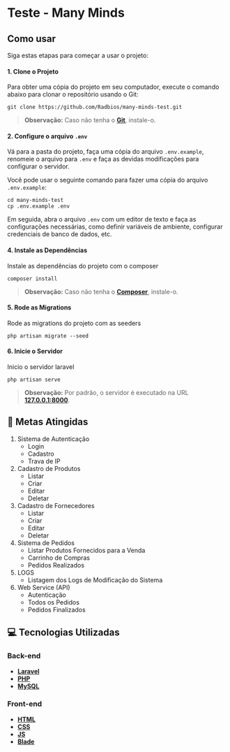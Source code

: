 # Teste - Many Minds
## Como usar
Siga estas etapas para começar a usar o projeto:
#### 1. Clone o Projeto
Para obter uma cópia do projeto em seu computador, execute o comando abaixo para clonar o repositório usando o Git:
```
git clone https://github.com/Radbios/many-minds-test.git
```
> **Observação:** Caso não tenha o **[Git](https://git-scm.com/)**, instale-o.

#### 2. **Configure o arquivo `.env`**
Vá para a pasta do projeto, faça uma cópia do arquivo `.env.example`, renomeie o arquivo para `.env` e faça as devidas modificações para configurar o servidor.

Você pode usar o seguinte comando para fazer uma cópia do arquivo `.env.example`:
```
cd many-minds-test
cp .env.example .env
```
Em seguida, abra o arquivo `.env` com um editor de texto e faça as configurações necessárias, como definir variáveis de ambiente, configurar credenciais de banco de dados, etc.

#### 4. Instale as Dependências
Instale as dependências do projeto com o composer
```
composer install
```
> **Observação:** Caso não tenha o **[Composer](https://getcomposer.org/)**, instale-o.

#### 5. Rode as Migrations
Rode as migrations do projeto com as seeders
```
php artisan migrate --seed
```
#### 6. Inicie o Servidor
Inicio o servidor laravel

```
php artisan serve
```
> **Observação:** Por padrão, o servidor é executado na URL **[127.0.0.1:8000](http://127.0.0.1:8000)**.


   
## 🚀 Metas Atingidas
1. Sistema de Autenticação
   - Login
   - Cadastro
   - Trava de IP
3. Cadastro de Produtos
   - Listar
   - Criar
   - Editar
   - Deletar
5. Cadastro de Fornecedores
   - Listar
   - Criar
   - Editar
   - Deletar
9. Sistema de Pedidos
    - Listar Produtos Fornecidos para a Venda
    - Carrinho de Compras
    - Pedidos Realizados
11. LOGS
    - Listagem dos Logs de Modificação do Sistema
13. Web Service (API)
    - Autenticação
    - Todos os Pedidos
    - Pedidos Finalizados

## :computer: Tecnologias Utilizadas
### Back-end
- **[Laravel](https://laravel.com/)**
- **[PHP](https://www.php.net/)**
- **[MySQL](https://www.mysql.com/)**
  
### Front-end
- **[HTML](https://developer.mozilla.org/pt-BR/docs/Web/HTML)**
- **[CSS](https://developer.mozilla.org/pt-BR/docs/Web/CSS)**
- **[JS](https://developer.mozilla.org/pt-BR/docs/Web/JavaScript)**
- **[Blade](https://laravel.com/docs/10.x/blade)**
